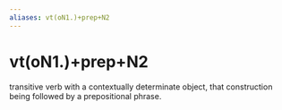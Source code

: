 ```yaml
---
aliases: vt(oN1.)+prep+N2
---
```

# vt(oN1.)+prep+N2

transitive verb with a contextually determinate object, that construction being followed by a prepositional phrase.